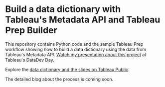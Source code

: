 # Build a data dictionary with Tableau's Metadata API and Tableau Prep Builder

This repository contains Python code and the sample Tableau Prep workflow showing how to build a data dictionary using the data from Tableau's Metadata API. [Watch my presentation about this project](https://www.tableau.com/events/conference/best-of-datadev-day-2021#content-container-5) at Tableau's DataDev Day.

Explore the [data dictionary and the slides on Tableau Public](https://public.tableau.com/views/Data-dictionary-DataDev-Day-final/Cover?:language=en-GB&:display_count=y&:origin=viz_share_link).

The detailed blog about the process is coming soon.

